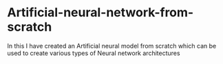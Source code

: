 # Artificial-neural-network-from-scratch
In this I have created an Artificial neural model from scratch which can be used to create various types of Neural network architectures
